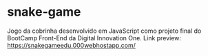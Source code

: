 # snake-game
 Jogo da cobrinha desenvolvido em JavaScript como projeto final do BootCamp Front-End da Digital Innovation One.
 Link preview: https://snakegameedu.000webhostapp.com/
